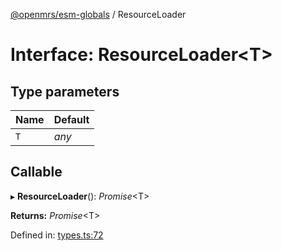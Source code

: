 [@openmrs/esm-globals](../API.md) / ResourceLoader

# Interface: ResourceLoader<T\>

## Type parameters

| Name | Default |
| :------ | :------ |
| `T` | *any* |

## Callable

▸ **ResourceLoader**(): *Promise*<T\>

**Returns:** *Promise*<T\>

Defined in: [types.ts:72](https://github.com/openmrs/openmrs-esm-core/blob/master/packages/framework/esm-globals/src/types.ts#L72)
